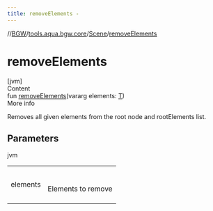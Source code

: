 ```yaml
---
title: removeElements -
---
```

//[BGW](../../../index.md)/[tools.aqua.bgw.core](../index.md)/[Scene](index.md)/[removeElements](remove-elements.md)



# removeElements  
[jvm]  
Content  
fun [removeElements](remove-elements.md)(vararg elements: [T](index.md))  
More info  


Removes all given elements from the root node and rootElements list.



## Parameters  
  
jvm  
  
| | |
|---|---|
| <a name="tools.aqua.bgw.core/Scene/removeElements/#kotlin.Array[TypeParam(bounds=[tools.aqua.bgw.elements.ElementView])]/PointingToDeclaration/"></a>elements| <a name="tools.aqua.bgw.core/Scene/removeElements/#kotlin.Array[TypeParam(bounds=[tools.aqua.bgw.elements.ElementView])]/PointingToDeclaration/"></a><br><br>Elements to remove<br><br>|
  
  



